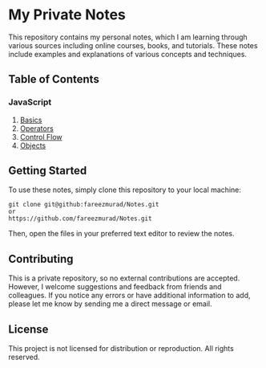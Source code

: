 # My Private Notes

This repository contains my personal notes, which I am learning through various sources including online courses, books, and tutorials. These notes include examples and explanations of various concepts and techniques.

## Table of Contents

### JavaScript

1. [Basics](./JavaScript/Basics.js)
2. [Operators](./JavaScript/Operators.js)
3. [Control Flow](./JavaScript/ControlFlow.js)
4. [Objects](./JavaScript/Objects.js)

## Getting Started

To use these notes, simply clone this repository to your local machine:

```
git clone git@github:fareezmurad/Notes.git
or
https://github.com/fareezmurad/Notes.git
```

Then, open the files in your preferred text editor to review the notes.

## Contributing

This is a private repository, so no external contributions are accepted. However, I welcome suggestions and feedback from friends and colleagues. If you notice any errors or have additional information to add, please let me know by sending me a direct message or email.

## License

This project is not licensed for distribution or reproduction. All rights reserved.
